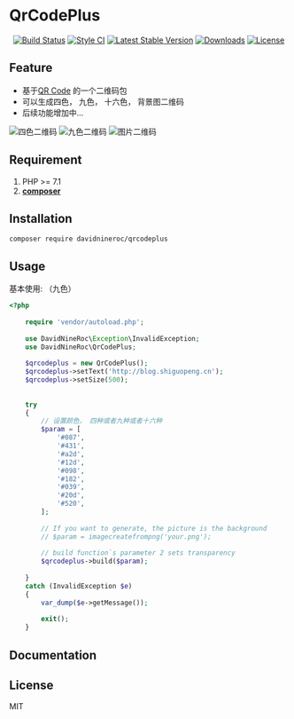 # QrCodePlus

<p align="center">
<a href="https://packagist.org/packages/davidnineroc/qrcodeplus"><img src="https://travis-ci.org/DavidNineRoc/qrcodeplus.svg?branch=master" alt="Build Status"></a>
<a href="https://packagist.org/packages/davidnineroc/qrcodeplus"><img src="https://styleci.io/repos/96854420/shield?branch=master" alt="Style CI" Version"></a>
<a href="https://packagist.org/packages/davidnineroc/qrcodeplus"><img src="https://poser.pugx.org/davidnineroc/qrcodeplus/v/stable" alt="Latest Stable Version"></a>
<a href="https://packagist.org/packages/davidnineroc/qrcodeplus"><img src="https://poser.pugx.org/davidnineroc/qrcodeplus/downloads" alt="Downloads"></a>
<a href="https://packagist.org/packages/davidnineroc/qrcodeplus"><img src="https://poser.pugx.org/laravel/passport/license.svg" alt="License"></a>
</p> 

## Feature
 - 基于[QR Code](https://github.com/endroid/QrCode) 的一个二维码包
 - 可以生成四色， 九色， 十六色， 背景图二维码
 - 后续功能增加中...
 
 ![四色二维码](http://or2pofbfh.bkt.clouddn.com/composer/four.png)
 ![九色二维码](http://or2pofbfh.bkt.clouddn.com/composer/nine.png)
 ![图片二维码](http://or2pofbfh.bkt.clouddn.com/composer/image.png)


## Requirement

1. PHP >= 7.1
2. **[composer](https://getcomposer.org/)**



## Installation

```shell
composer require davidnineroc/qrcodeplus
```

## Usage

基本使用: （九色）

```php
<?php
    
    require 'vendor/autoload.php';
    
    use DavidNineRoc\Exception\InvalidException;
    use DavidNineRoc\QrCodePlus;
    
    $qrcodeplus = new QrCodePlus();
    $qrcodeplus->setText('http://blog.shiguopeng.cn');
    $qrcodeplus->setSize(500);
    
    
    try
    {
        // 设置颜色， 四种或者九种或者十六种
        $param = [
            '#087',
            '#431',
            '#a2d',
            '#12d',
            '#098',
            '#182',
            '#039',
            '#20d',
            '#520',
        ];
        
        // If you want to generate, the picture is the background
        // $param = imagecreatefrompng('your.png');
    
        // build function`s parameter 2 sets transparency
        $qrcodeplus->build($param);
    
    }
    catch (InvalidException $e)
    {
        var_dump($e->getMessage());
    
        exit();
    }
```





## Documentation

## License

MIT
